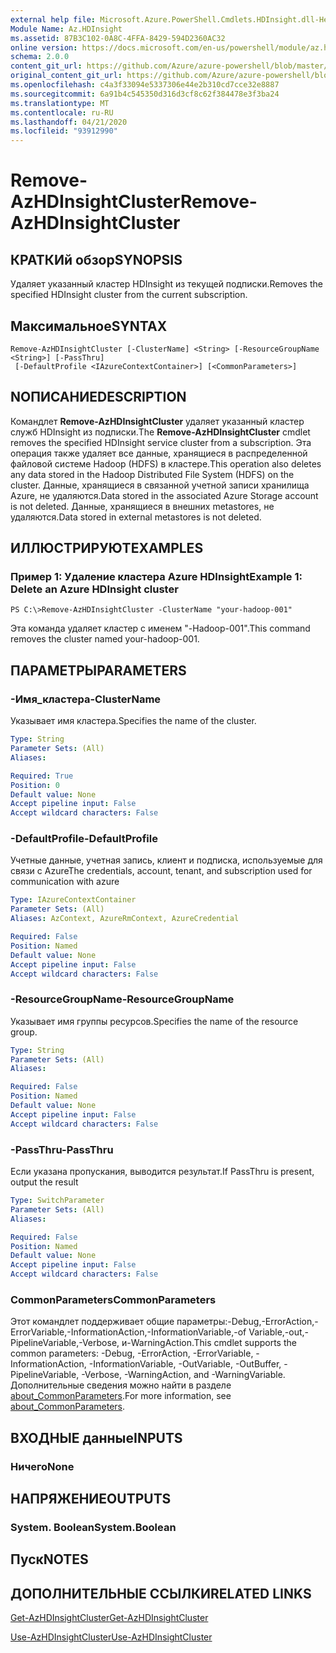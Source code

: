 ```yaml
---
external help file: Microsoft.Azure.PowerShell.Cmdlets.HDInsight.dll-Help.xml
Module Name: Az.HDInsight
ms.assetid: 87B3C102-0A8C-4FFA-8429-594D2360AC32
online version: https://docs.microsoft.com/en-us/powershell/module/az.hdinsight/remove-azhdinsightcluster
schema: 2.0.0
content_git_url: https://github.com/Azure/azure-powershell/blob/master/src/HDInsight/HDInsight/help/Remove-AzHDInsightCluster.md
original_content_git_url: https://github.com/Azure/azure-powershell/blob/master/src/HDInsight/HDInsight/help/Remove-AzHDInsightCluster.md
ms.openlocfilehash: c4a3f33094e5337306e44e2b310cd7cce32e8887
ms.sourcegitcommit: 6a91b4c545350d316d3cf8c62f384478e3f3ba24
ms.translationtype: MT
ms.contentlocale: ru-RU
ms.lasthandoff: 04/21/2020
ms.locfileid: "93912990"
---
```

# <span data-ttu-id="209e1-101">Remove-AzHDInsightCluster</span><span class="sxs-lookup"><span data-stu-id="209e1-101">Remove-AzHDInsightCluster</span></span>

## <span data-ttu-id="209e1-102">КРАТКИй обзор</span><span class="sxs-lookup"><span data-stu-id="209e1-102">SYNOPSIS</span></span>
<span data-ttu-id="209e1-103">Удаляет указанный кластер HDInsight из текущей подписки.</span><span class="sxs-lookup"><span data-stu-id="209e1-103">Removes the specified HDInsight cluster from the current subscription.</span></span>

## <span data-ttu-id="209e1-104">Максимальное</span><span class="sxs-lookup"><span data-stu-id="209e1-104">SYNTAX</span></span>

```
Remove-AzHDInsightCluster [-ClusterName] <String> [-ResourceGroupName <String>] [-PassThru]
 [-DefaultProfile <IAzureContextContainer>] [<CommonParameters>]
```

## <span data-ttu-id="209e1-105">NОПИСАНИЕ</span><span class="sxs-lookup"><span data-stu-id="209e1-105">DESCRIPTION</span></span>
<span data-ttu-id="209e1-106">Командлет **Remove-AzHDInsightCluster** удаляет указанный кластер служб HDInsight из подписки.</span><span class="sxs-lookup"><span data-stu-id="209e1-106">The **Remove-AzHDInsightCluster** cmdlet removes the specified HDInsight service cluster from a subscription.</span></span>
<span data-ttu-id="209e1-107">Эта операция также удаляет все данные, хранящиеся в распределенной файловой системе Hadoop (HDFS) в кластере.</span><span class="sxs-lookup"><span data-stu-id="209e1-107">This operation also deletes any data stored in the Hadoop Distributed File System (HDFS) on the cluster.</span></span>
<span data-ttu-id="209e1-108">Данные, хранящиеся в связанной учетной записи хранилища Azure, не удаляются.</span><span class="sxs-lookup"><span data-stu-id="209e1-108">Data stored in the associated Azure Storage account is not deleted.</span></span>
<span data-ttu-id="209e1-109">Данные, хранящиеся в внешних metastores, не удаляются.</span><span class="sxs-lookup"><span data-stu-id="209e1-109">Data stored in external metastores is not deleted.</span></span>

## <span data-ttu-id="209e1-110">ИЛЛЮСТРИРУЮТ</span><span class="sxs-lookup"><span data-stu-id="209e1-110">EXAMPLES</span></span>

### <span data-ttu-id="209e1-111">Пример 1: Удаление кластера Azure HDInsight</span><span class="sxs-lookup"><span data-stu-id="209e1-111">Example 1: Delete an Azure HDInsight cluster</span></span>
```
PS C:\>Remove-AzHDInsightCluster -ClusterName "your-hadoop-001"
```

<span data-ttu-id="209e1-112">Эта команда удаляет кластер с именем "-Hadoop-001".</span><span class="sxs-lookup"><span data-stu-id="209e1-112">This command removes the cluster named your-hadoop-001.</span></span>

## <span data-ttu-id="209e1-113">ПАРАМЕТРЫ</span><span class="sxs-lookup"><span data-stu-id="209e1-113">PARAMETERS</span></span>

### <span data-ttu-id="209e1-114">-Имя_кластера</span><span class="sxs-lookup"><span data-stu-id="209e1-114">-ClusterName</span></span>
<span data-ttu-id="209e1-115">Указывает имя кластера.</span><span class="sxs-lookup"><span data-stu-id="209e1-115">Specifies the name of the cluster.</span></span>

```yaml
Type: String
Parameter Sets: (All)
Aliases:

Required: True
Position: 0
Default value: None
Accept pipeline input: False
Accept wildcard characters: False
```

### <span data-ttu-id="209e1-116">-DefaultProfile</span><span class="sxs-lookup"><span data-stu-id="209e1-116">-DefaultProfile</span></span>
<span data-ttu-id="209e1-117">Учетные данные, учетная запись, клиент и подписка, используемые для связи с Azure</span><span class="sxs-lookup"><span data-stu-id="209e1-117">The credentials, account, tenant, and subscription used for communication with azure</span></span>

```yaml
Type: IAzureContextContainer
Parameter Sets: (All)
Aliases: AzContext, AzureRmContext, AzureCredential

Required: False
Position: Named
Default value: None
Accept pipeline input: False
Accept wildcard characters: False
```

### <span data-ttu-id="209e1-118">-ResourceGroupName</span><span class="sxs-lookup"><span data-stu-id="209e1-118">-ResourceGroupName</span></span>
<span data-ttu-id="209e1-119">Указывает имя группы ресурсов.</span><span class="sxs-lookup"><span data-stu-id="209e1-119">Specifies the name of the resource group.</span></span>

```yaml
Type: String
Parameter Sets: (All)
Aliases:

Required: False
Position: Named
Default value: None
Accept pipeline input: False
Accept wildcard characters: False
```

### <span data-ttu-id="209e1-120">-PassThru</span><span class="sxs-lookup"><span data-stu-id="209e1-120">-PassThru</span></span>
<span data-ttu-id="209e1-121">Если указана пропускания, выводится результат.</span><span class="sxs-lookup"><span data-stu-id="209e1-121">If PassThru is present, output the result</span></span>

```yaml
Type: SwitchParameter
Parameter Sets: (All)
Aliases:

Required: False
Position: Named
Default value: None
Accept pipeline input: False
Accept wildcard characters: False
```

### <span data-ttu-id="209e1-122">CommonParameters</span><span class="sxs-lookup"><span data-stu-id="209e1-122">CommonParameters</span></span>
<span data-ttu-id="209e1-123">Этот командлет поддерживает общие параметры:-Debug,-ErrorAction,-ErrorVariable,-InformationAction,-InformationVariable,-of Variable,-out,-PipelineVariable,-Verbose, и-WarningAction.</span><span class="sxs-lookup"><span data-stu-id="209e1-123">This cmdlet supports the common parameters: -Debug, -ErrorAction, -ErrorVariable, -InformationAction, -InformationVariable, -OutVariable, -OutBuffer, -PipelineVariable, -Verbose, -WarningAction, and -WarningVariable.</span></span> <span data-ttu-id="209e1-124">Дополнительные сведения можно найти в разделе [about_CommonParameters](http://go.microsoft.com/fwlink/?LinkID=113216).</span><span class="sxs-lookup"><span data-stu-id="209e1-124">For more information, see [about_CommonParameters](http://go.microsoft.com/fwlink/?LinkID=113216).</span></span>

## <span data-ttu-id="209e1-125">ВХОДНЫЕ данные</span><span class="sxs-lookup"><span data-stu-id="209e1-125">INPUTS</span></span>

### <span data-ttu-id="209e1-126">Ничего</span><span class="sxs-lookup"><span data-stu-id="209e1-126">None</span></span>
## <span data-ttu-id="209e1-127">НАПРЯЖЕНИЕ</span><span class="sxs-lookup"><span data-stu-id="209e1-127">OUTPUTS</span></span>

### <span data-ttu-id="209e1-128">System. Boolean</span><span class="sxs-lookup"><span data-stu-id="209e1-128">System.Boolean</span></span>
## <span data-ttu-id="209e1-129">Пуск</span><span class="sxs-lookup"><span data-stu-id="209e1-129">NOTES</span></span>

## <span data-ttu-id="209e1-130">ДОПОЛНИТЕЛЬНЫЕ ССЫЛКИ</span><span class="sxs-lookup"><span data-stu-id="209e1-130">RELATED LINKS</span></span>

[<span data-ttu-id="209e1-131">Get-AzHDInsightCluster</span><span class="sxs-lookup"><span data-stu-id="209e1-131">Get-AzHDInsightCluster</span></span>](./Get-AzHDInsightCluster.md)

[<span data-ttu-id="209e1-132">Use-AzHDInsightCluster</span><span class="sxs-lookup"><span data-stu-id="209e1-132">Use-AzHDInsightCluster</span></span>](./Use-AzHDInsightCluster.md)


